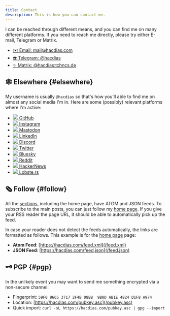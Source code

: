 ```yaml
---
title: Contact
description: This is how you can contact me.
---
```


I can be reached through different means, and you can find me on many different platforms. If you need to reach me directly, please try either E-mail, Telegram or Matrix.

<!--more-->

<div class='terms grid bold'>

- [✉️ Email: mail@hacdias.com](mailto:mail@hacdias.com)
- [☎️ Telegram: @hacdias](https://t.me/hacdias)
- [✨ Matrix: @hacdias:tchncs.de](https://matrix.to/#/@hacdias:tchncs.de)

</div>

## 🕸 Elsewhere {#elsewhere}

My username is usually `@hacdias` so that's how you'll able to find me on almost any social media I'm in. Here are some (possibly) relevant platforms where I'm active:

<div class='terms grid bold'>

- [<img src="https://www.google.com/s2/favicons?domain=github.com&sz=32" class="icon"> GitHub](https://github.com/hacdias)
- [<img src="https://www.google.com/s2/favicons?domain=instagram.com&sz=32" class="icon"> Instagram](https://instagram.com/hacdias)
- [<img src="https://www.google.com/s2/favicons?domain=fosstodon.org&sz=32" class="icon"> Mastodon](https://fosstodon.org/@hacdias)
- [<img src="https://www.google.com/s2/favicons?domain=linkedin.com&sz=32" class="icon"> LinkedIn](https://linkedin.com/in/hacdias)
- [<img src="https://www.google.com/s2/favicons?domain=discord.com&sz=32" class="icon"> Discord](https://discord.com/users/hacdias)
- [<img src="https://www.google.com/s2/favicons?domain=twitter.com&sz=32" class="icon"> Twitter](https://twitter.com/hacdias)
- [<img src="https://www.google.com/s2/favicons?domain=bsky.app&sz=32" class="icon"> Bluesky](https://bsky.app/profile/hacdias.com)
- [<img src="https://www.google.com/s2/favicons?domain=reddit.com&sz=32" class="icon"> Reddit](https://reddit.com/u/hacdias)
- [<img src="https://www.google.com/s2/favicons?domain=hackernews.com&sz=32" class="icon"> HackerNews](https://news.ycombinator.com/user?id=hacdias)
- [<img src="https://www.google.com/s2/favicons?domain=lobste.rs&sz=32" class="icon"> Lobste.rs](https://lobste.rs/u/hacdias)
<!-- - [<img src="https://www.google.com/s2/favicons?domain=keybase.io&sz=32" class="icon"> Keybase](https://keybase.io/hacdias) -->

</div>

## 🗞 Follow {#follow}

All the [sections](/more#sections), including the home page, have ATOM and JSON feeds. To subscribe to the main posts, you can just follow my [home page](/). If you give your RSS reader the page URL, it should be able to automatically pick up the feed.

<div class="box">

In case your reader does not detect the feeds automatically, the links are formatted as follows. This example is for the [home page](/) page:

  - **Atom Feed**: [https://hacdias.com/feed.xml](/feed.xml)
  - **JSON Feed**: [https://hacdias.com/feed.json](/feed.json)

</div>

## 🗝 PGP {#pgp}

In the unlikely event you may want to send me something encrypted via a non-secure channel:

- Fingerprint: `59F0 9665 3717 2F4B 08BB  9B0D AB1E 4824 D1F8 A974`
- Location: [https://hacdias.com/pubkey.asc](/pubkey.asc)
- Quick import: `curl -sL https://hacdias.com/pubkey.asc | gpg --import`
